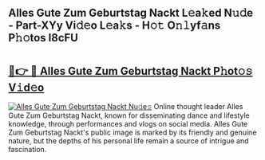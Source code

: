 ## Alles Gute Zum Geburtstag Nackt L𝚎a𝚔ed N𝚞𝚍e - Part-XYy Vi𝚍𝚎o L𝚎a𝚔s - H𝚘𝚝 O𝚗𝚕yf𝚊ns P𝚑𝚘tos l8cFU

# <h2><a href="http://kf2spc4.oniu.top/?m=Alles+Gute+Zum+Geburtstag+Nackt">🔗👉 🔴 Alles Gute Zum Geburtstag Nackt P𝚑ot𝚘𝚜 V𝚒d𝚎o</a></h2>

[![Alles Gute Zum Geburtstag Nackt Nu𝚍e𝚜](https://i.imgur.com/0qMVB7G.gif)](http://kf2spc4.oniu.top/?m=Alles+Gute+Zum+Geburtstag+Nackt)
Online thought leader Alles Gute Zum Geburtstag Nackt, known for disseminating dance and lifestyle knowledge, through performances and vlogs on social media. Alles Gute Zum Geburtstag Nackt's public image is marked by its friendly and genuine nature, but the depths of his personal life remain a source of intrigue and fascination.  
